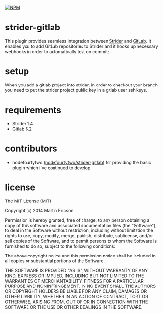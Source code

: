 [![NPM](https://nodei.co/npm/strider-gitlab.png?downloads=true&stars=true)](https://nodei.co/npm/strider-gitlab/)

strider-gitlab
==============
This plugin provides seamless integration between [Strider](https://github.com/Strider-CD/strider) and [GitLab](https://github.com/gitlabhq/gitlabhq). It enables
you to add GitLab repositories to Strider and it hooks up necessary webhooks in
order to automatically test on commits.

setup
=====
When you add a gitlab project into strider, in order to checkout your branch
you need to put the strider project public key in a gitlab user ssh keys.

requirements
============
  * Strider 1.4
  * Gitlab 6.2

contributors
============
  * nodefourtytwo ([nodefourtytwo/strider-gitlab](https://github.com/nodefourtytwo/strider-gitlab)) for providing the basic plugin which i've continued to develop

license
=======
The MIT License (MIT)

Copyright (c) 2014 Martin Ericson

Permission is hereby granted, free of charge, to any person obtaining a copy
of this software and associated documentation files (the "Software"), to deal
in the Software without restriction, including without limitation the rights
to use, copy, modify, merge, publish, distribute, sublicense, and/or sell
copies of the Software, and to permit persons to whom the Software is
furnished to do so, subject to the following conditions:

The above copyright notice and this permission notice shall be included in all
copies or substantial portions of the Software.

THE SOFTWARE IS PROVIDED "AS IS", WITHOUT WARRANTY OF ANY KIND, EXPRESS OR
IMPLIED, INCLUDING BUT NOT LIMITED TO THE WARRANTIES OF MERCHANTABILITY,
FITNESS FOR A PARTICULAR PURPOSE AND NONINFRINGEMENT. IN NO EVENT SHALL THE
AUTHORS OR COPYRIGHT HOLDERS BE LIABLE FOR ANY CLAIM, DAMAGES OR OTHER
LIABILITY, WHETHER IN AN ACTION OF CONTRACT, TORT OR OTHERWISE, ARISING FROM,
OUT OF OR IN CONNECTION WITH THE SOFTWARE OR THE USE OR OTHER DEALINGS IN THE
SOFTWARE.
